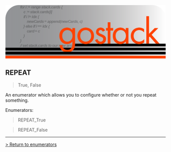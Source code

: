 ![Banner](../../media/gostack_SmallerTransparent.png)

<h2>REPEAT</h2>

 > True, False

An enumerator which allows you to configure whether or not you repeat something.

Enumerators:
 > REPEAT_True

 > REPEAT_False

 ---

 [> Return to enumerators](../enumsAPI.md)